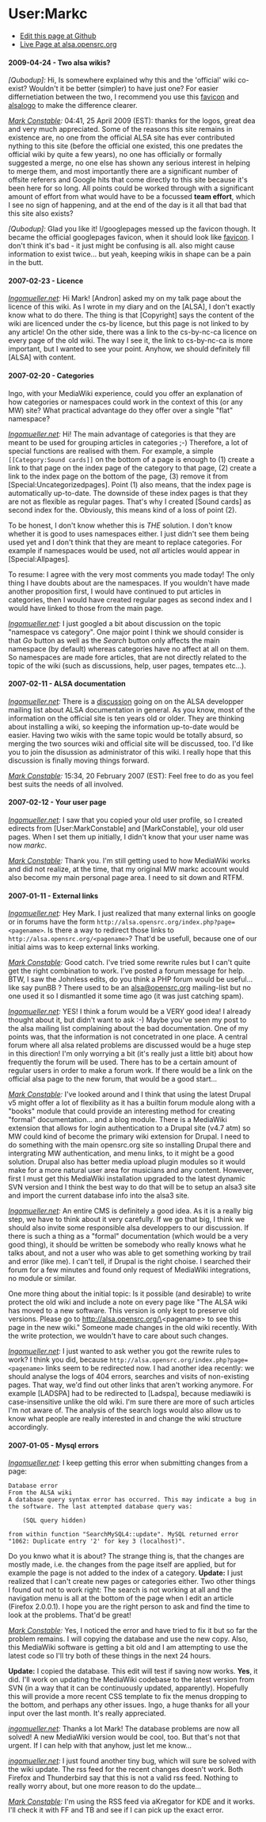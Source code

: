 # User:Markc

- [Edit this page at Github]
- [Live Page at alsa.opensrc.org]

#### 2009-04-24 - Two alsa wikis?

_[Qubodup]:_ Hi, Is somewhere explained why this
and the 'official' wiki co-exist? Wouldn't it be better (simpler) to have
just one? For easier differnetiation between the two, I recommend you use
this [favicon] and [alsalogo] to make the difference clearer.

_[Mark Constable]:_ 04:41, 25 April 2009 (EST): thanks for the logos, great
dea and very much appreciated. Some of the reasons this site remains in
existence are, no one from the official ALSA site has ever contributed
nything to this site (before the official one existed, this one predates
the official wiki by quite a few years), no one has officially or formally
suggested a merge, no one else has shown any serious interest in helping to
merge them, and most importantly there are a significant number of offsite
referers and Google hits that come directly to this site because it's been
here for so long. All points could be worked through with a significant
amount of effort from what would have to be a focussed **team effort**,
which I see no sign of happening, and at the end of the day is it all that
bad that this site also exists?

_[Qubodup]:_ Glad you like it! I/googlepages messed up the favicon though.
It became the official googlepages favicon, when it should look like [favicon].
I don't think it's bad - it just might be confusing is all. also might cause
information to exist twice... but yeah, keeping wikis in shape can be a pain
in the butt.

#### 2007-02-23 - Licence

_[Ingomueller.net]:_ Hi Mark! [Andron] asked my on my talk page about the
licence of this wiki. As I wrote in my diary and on the [ALSA], I don't exactly
know what to do there. The thing is that [Copyright] says the content of the
wiki are licenced under the cs-by licence, but this page is not linked to by
any article! On the other side, there was a link to the cs-by-nc-ca licence
on every page of the old wiki. The way I see it, the link to cs-by-nc-ca is
more important, but I wanted to see your point. Anyhow, we should definitely
fill [ALSA] with content.

#### 2007-02-20 - Categories

Ingo, with your MediaWiki experience, could you offer an explanation of how
categories or namespaces could work in the context of this (or any MW) site?
What practical advantage do they offer over a single "flat" namespace?

_[Ingomueller.net]:_ Hi! The main advantage of categories is that they are
meant to be used for grouping articles in categories ;-) Therefore, a lot of
special functions are realised with them. For example, a simple `[[Category:Sound cards]]`
on the bottom of a page is enough to (1) create a link to that page on the
index page of the category to that page, (2) create a link to the index
page on the bottom of the page, (3) remove it from [Special:Uncategorizedpages].
Point (1) also means, that the index page is automatically up-to-date. The
downside of these index pages is that they are not as flexible as regular
pages. That's why I created [Sound cards] as second index for the. Obviously,
this means kind of a loss of point (2).

To be honest, I don't know whether this is *THE* solution. I don't know
whether it is good to uses namespaces either. I just didn't see them being
used yet and I don't think that they are meant to replace categories. For
example if namespaces would be used, not *all* articles would appear in
[Special:Allpages].

To resume: I agree with the very most comments you made today! The only thing
I have doubts about are the namespaces. If you wouldn't have made another
proposition first, I would have continued to put articles in categories, then
I would have created regular pages as second index and I would have linked to
those from the main page.

_[Ingomueller.net]:_ I just googled a bit about discussion on the topic
"namespace vs category". One major point I think we should consider is that
*Go* button as well as the *Search* button only affects the main namespace
(by default) whereas categories have no affect at all on them. So namespaces
are made fore articles, that are not directly related to the topic of the
wiki (such as discussions, help, user pages, tempates etc...).

#### 2007-02-11 - ALSA documentation

_[Ingomueller.net]:_ There is a
[discussion](http://thread.gmane.org/gmane.linux.alsa.devel/44417) going on
on the ALSA developper mailing list about ALSA documentation in general. As
you know, most of the information on the official site is ten years old or
older. They are thinking about installing a wiki, so keeping the information
up-to-date would be easier. Having two wikis with the same topic would be
totally absurd, so merging the two sources wiki and official site will be
discussed, too. I'd like you to join the disussion as administrator of this
wiki. I really hope that this discussion is finally moving things forward.

_[Mark Constable]:_ 15:34, 20 February 2007 (EST): Feel free to do as you
feel best suits the needs of all involved.

#### 2007-02-12 - Your user page

_[Ingomueller.net]:_ I saw that you copied your old user profile, so I created 
edirects from [User:MarkConstable] and [MarkConstable], your old user pages.
When I set them up initially, I didn't know that your user name was now *markc*.

_[Mark Constable]:_ Thank you. I'm still getting used to how MediaWiki works
and did not realize, at the time, that my original MW markc account would also
become my main personal page area. I need to sit down and RTFM.

#### 2007-01-11 - External links

_[Ingomueller.net]:_ Hey Mark. I just realized that many external links on
google or in forums have the form
`http://alsa.opensrc.org/index.php?page=<pagename>`. Is there a way to
redirect those links to `http://alsa.opensrc.org/<pagename>`? That'd be
usefull, because one of our initial aims was to keep external links working.

_[Mark Constable]:_ Good catch. I've tried some rewrite rules but I can't
quite get the right combination to work. I've posted a forum message for help.
BTW, I saw the Johnless edits, do you think a PHP forum would be useful...
like say punBB ? There used to be an alsa@opensrc.org mailing-list but no
one used it so I dismantled it some time ago (it was just catching spam).

_[Ingomueller.net]:_ YES! I think a forum would be a VERY good idea! I already
thought about it, but didn't want to ask :-) Maybe you've seen my post to the
alsa mailing list complaining about the bad documentation. One of my points
was, that the information is not concetrated in one place. A central forum
where all alsa related problems are discussed would be a huge step in this
direction! I'm only worrying a bit (it's really just a little bit) about how
frequently the forum will be used. There has to be a certain amount of regular
users in order to make a forum work. If there would be a link on the official
alsa page to the new forum, that would be a good start...

_[Mark Constable]:_ I've looked around and I think that using the latest Drupal
v5 might offer a lot of flexibility as it has a builtin forum module along with
a "books" module that could provide an interesting method for creating "formal"
documentation... and a blog module. There is a MediaWiki extension that allows
for login authentication to a Drupal site (v4.7 atm) so MW could kind of become
the primary wiki extension for Drupal. I need to do something with the main
opensrc.org site so installing Drupal there and intergrating MW authentication,
and menu links, to it might be a good solution. Drupal also has better media
upload plugin modules so it would make for a more natural user area for musicians
and any content. However, first I must get this MediaWiki installation upgraded
to the latest dynamic SVN version and I think the best way to do that will be to
setup an alsa3 site and import the current database info into the alsa3 site.

_[Ingomueller.net]:_ An entire CMS is definitely a good idea. As it is a really
big step, we have to think about it very carefully. If we go that big, I think
we should also invite some responsible alsa developpers to our discussion. If
there is such a thing as a "formal" documentation (which would be a very good
thing), it should be written be somebody who really knows what he talks about,
and not a user who was able to get something working by trail and error (like me).
I can't tell, if Drupal is the right choise. I searched their forum for a few
minutes and found only request of MediaWiki integrations, no module or similar.

One more thing about the initial topic: Is it possible (and desirable) to
write protect the old wiki and include a note on every page like "The ALSA
wiki has moved to a new software. This version is only kept to preserve old
versions. Please go to http://alsa.opensrc.org/\<pagename\> to see this page
in the new wiki." Someone made changes in the old wiki recently. With the
write protection, we wouldn't have to care about such changes.

_[Ingomueller.net]:_ I just wanted to ask wether you got the rewrite rules to
work? I think you did, because `http://alsa.opensrc.org/index.php?page=<pagename>`
links seem to be redirected now. I had another idea recently: we should analyse
the logs of 404 errors, searches and visits of non-existing pages. That way,
we'd find out other links that aren't working anymore. For example [LADSPA] had
to be redirected to [Ladspa], because mediawiki is case-insensitive unlike the
old wiki. I'm sure there are more of such articles I'm not aware of. The
analysis of the search logs would also allow us to know what people are really
interested in and change the wiki structure accordingly.

#### 2007-01-05 - Mysql errors

_[Ingomueller.net]:_ I keep getting this error when submitting changes from a page:

    Database error
    From the ALSA wiki
    A database query syntax error has occurred. This may indicate a bug in the software. The last attempted database query was:

        (SQL query hidden)

    from within function "SearchMySQL4::update". MySQL returned error "1062: Duplicate entry '2' for key 3 (localhost)".

Do you knwo what it is about? The strange thing is, that the changes are
mostly made, i.e. the changes from the page itself are applied, but for
example the page is not added to the index of a category. **Update:** I just
realized that I can't create new pages or categories either. Two other things
I found out not to work right: The search is not working at all and the
navigation menu is all at the bottom of the page when I edit an article
(Firefox 2.0.0.1). I hope you are the right person to ask and find the time
to look at the problems. That'd be great!

_[Mark Constable]:_ Yes, I noticed the error and have tried to fix it but so far the
problem remains. I will copying the database and use the new copy. Also, this
MediaWiki software is getting a bit old and I am attempting to use the latest
code so I'll try both of these things in the next 24 hours.

**Update:** I copied the database. This edit will test if saving now works.
**Yes**, it did. I'll work on updating the MediaWiki codebase to the latest
version from SVN (in a way that it can be continuously updated, apparently).
Hopefully this will provide a more recent CSS template to fix the menus
dropping to the bottom, and perhaps any other issues. Ingo, a huge thanks for
all your input over the last month. It's really appreciated.

_[ingomueller.net]:_ Thanks a lot Mark! The database problems are now all
solved! A new MediaWiki version would be cool, too. But that's not that
urgent. If I can help with that anyhow, just let me know...

_[ingomueller.net]:_ I just found another tiny bug, which will sure be solved
with the wiki update. The rss feed for the recent changes doesn't work. Both
Firefox and Thunderbird say that this is not a valid rss feed. Nothing to really
worry about, but one more reason to do the update...

_[Mark Constable]:_ I'm using the RSS feed via aKregator for KDE and it works.
I'll check it with FF and TB and see if I can pick up the exact error.

[https://github.com/opensrc/alsa]: https://github.com/opensrc/alsa
[Mark Constable]: /alsa/User:Markc
[ingomueller.net]: /alsa/User:Ingomueller.net
[alsalogo]: https://sites.google.com/site/qubodup/alsalogo.gif
[alsalogo]: http://qubodup.googlepages.com/favicon.ico
[favicon]: http://qubodup.googlepages.com/faviconWTFGOOGLE.ico
[Edit this page at Github]: https://github.com/opensrc/alsa/edit/master/lib/md/User:Markc.md
[Live Page at alsa.opensrc.org]: http://alsa.opensrc.org/User:Markc

